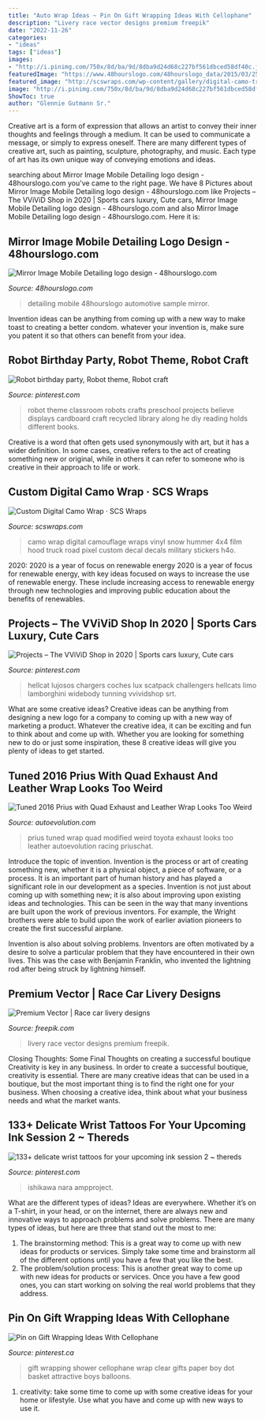 ```yaml
---
title: "Auto Wrap Ideas ~ Pin On Gift Wrapping Ideas With Cellophane"
description: "Livery race vector designs premium freepik"
date: "2022-11-26"
categories:
- "ideas"
tags: ["ideas"]
images:
- "http://i.pinimg.com/750x/8d/ba/9d/8dba9d24d68c227bf561dbced58df40c.jpg"
featuredImage: "https://www.48hourslogo.com/48hourslogo_data/2015/03/25/2015032510291212354.jpg"
featured_image: "http://scswraps.com/wp-content/gallery/digital-camo-truck-wrap/digital-camo-wrap_dakota-4x4_hood.jpg"
image: "http://i.pinimg.com/750x/8d/ba/9d/8dba9d24d68c227bf561dbced58df40c.jpg"
ShowToc: true
author: "Glennie Gutmann Sr."
---
```



Creative art is a form of expression that allows an artist to convey their inner thoughts and feelings through a medium. It can be used to communicate a message, or simply to express oneself. There are many different types of creative art, such as painting, sculpture, photography, and music. Each type of art has its own unique way of conveying emotions and ideas.

	

		
searching about Mirror Image Mobile Detailing logo design - 48hourslogo.com you've came to the right page. We have 8 Pictures about Mirror Image Mobile Detailing logo design - 48hourslogo.com like Projects – The VViViD Shop in 2020 | Sports cars luxury, Cute cars, Mirror Image Mobile Detailing logo design - 48hourslogo.com and also Mirror Image Mobile Detailing logo design - 48hourslogo.com. Here it is:
		
    
## Mirror Image Mobile Detailing Logo Design - 48hourslogo.com

<img loading=lazy src="https://www.48hourslogo.com/48hourslogo_data/2015/03/25/2015032510291212354.jpg" onerror="this.onerror=null;this.src='https://tse2.mm.bing.net/th?id=OIP.9M4q78il_wkvfPoQVVE1WAAAAA&amp;pid=15.1';" alt="Mirror Image Mobile Detailing logo design - 48hourslogo.com">

_Source: 48hourslogo.com_

>detailing mobile 48hourslogo automotive sample mirror. 

	

Invention ideas can be anything from coming up with a new way to make toast to creating a better condom. whatever your invention is, make sure you patent it so that others can benefit from your idea.

    
## Robot Birthday Party, Robot Theme, Robot Craft

<img loading=lazy src="http://i.pinimg.com/750x/8d/ba/9d/8dba9d24d68c227bf561dbced58df40c.jpg" onerror="this.onerror=null;this.src='https://tse3.mm.bing.net/th?id=OIP.OzjzkhdAveKAfFsXtW67qwHaJ4&amp;pid=15.1';" alt="Robot birthday party, Robot theme, Robot craft">

_Source: pinterest.com_

>robot theme classroom robots crafts preschool projects believe displays cardboard craft recycled library along he diy reading holds different books. 

	

Creative is a word that often gets used synonymously with art, but it has a wider definition. In some cases, creative refers to the act of creating something new or original, while in others it can refer to someone who is creative in their approach to life or work.

    
## Custom Digital Camo Wrap · SCS Wraps

<img loading=lazy src="http://scswraps.com/wp-content/gallery/digital-camo-truck-wrap/digital-camo-wrap_dakota-4x4_hood.jpg" onerror="this.onerror=null;this.src='https://tse3.mm.bing.net/th?id=OIP.-hhGfVh8Xpw6bONKVqItvQHaE8&amp;pid=15.1';" alt="Custom Digital Camo Wrap · SCS Wraps">

_Source: scswraps.com_

>camo wrap digital camouflage wraps vinyl snow hummer 4x4 film hood truck road pixel custom decal decals military stickers h4o. 

	

2020: 2020 is a year of focus on renewable energy
2020 is a year of focus for renewable energy, with key ideas focused on ways to increase the use of renewable energy. These include increasing access to renewable energy through new technologies and improving public education about the benefits of renewables.

    
## Projects – The VViViD Shop In 2020 | Sports Cars Luxury, Cute Cars

<img loading=lazy src="https://i.pinimg.com/736x/4d/99/e6/4d99e66662bcf2fa1f75af0c04c0497d.jpg" onerror="this.onerror=null;this.src='https://tse3.mm.bing.net/th?id=OIP.NwJPUozI4vUpIVxt7egS-AHaJP&amp;pid=15.1';" alt="Projects – The VViViD Shop in 2020 | Sports cars luxury, Cute cars">

_Source: pinterest.com_

>hellcat lujosos chargers coches lux scatpack challengers hellcats limo lamborghini widebody tunning vvividshop srt. 

	

What are some creative ideas?
Creative ideas can be anything from designing a new logo for a company to coming up with a new way of marketing a product. Whatever the creative idea, it can be exciting and fun to think about and come up with. Whether you are looking for something new to do or just some inspiration, these 8 creative ideas will give you plenty of ideas to get started.

    
## Tuned 2016 Prius With Quad Exhaust And Leather Wrap Looks Too Weird

<img loading=lazy src="https://s1.cdn.autoevolution.com/images/news/gallery/tuned-2016-prius-with-quad-exhaust-and-leather-wrap-looks-too-weird_8.jpg" onerror="this.onerror=null;this.src='https://tse3.mm.bing.net/th?id=OIP.AyyNdSOPuqOx2-lR5kpAxQHaE8&amp;pid=15.1';" alt="Tuned 2016 Prius with Quad Exhaust and Leather Wrap Looks Too Weird">

_Source: autoevolution.com_

>prius tuned wrap quad modified weird toyota exhaust looks too leather autoevolution racing priuschat. 

	

Introduce the topic of invention.
Invention is the process or art of creating something new, whether it is a physical object, a piece of software, or a process. It is an important part of human history and has played a significant role in our development as a species.
Invention is not just about coming up with something new; it is also about improving upon existing ideas and technologies. This can be seen in the way that many inventions are built upon the work of previous inventors. For example, the Wright brothers were able to build upon the work of earlier aviation pioneers to create the first successful airplane.

Invention is also about solving problems. Inventors are often motivated by a desire to solve a particular problem that they have encountered in their own lives. This was the case with Benjamin Franklin, who invented the lightning rod after being struck by lightning himself.

    
## Premium Vector | Race Car Livery Designs

<img loading=lazy src="https://image.freepik.com/free-vector/race-car-livery-designs_111297-1387.jpg" onerror="this.onerror=null;this.src='https://tse4.mm.bing.net/th?id=OIP.bLCeA-6z3UhrlEdrPzchMwHaFS&amp;pid=15.1';" alt="Premium Vector | Race car livery designs">

_Source: freepik.com_

>livery race vector designs premium freepik. 

	

Closing Thoughts: Some Final Thoughts on creating a successful boutique
Creativity is key in any business. In order to create a successful boutique, creativity is essential. There are many creative ideas that can be used in a boutique, but the most important thing is to find the right one for your business. When choosing a creative idea, think about what your business needs and what the market wants.

    
## 133+ Delicate Wrist Tattoos For Your Upcoming Ink Session 2 ~ Thereds

<img loading=lazy src="https://i.pinimg.com/736x/2c/ab/3b/2cab3b4bd899b88a63c1ed072fedf251.jpg" onerror="this.onerror=null;this.src='https://tse2.mm.bing.net/th?id=OIP.B9meDRVy2N6iqHk7x9uTCgHaJQ&amp;pid=15.1';" alt="133+ delicate wrist tattoos for your upcoming ink session 2 ~ thereds">

_Source: pinterest.com_

>ishikawa nara ampproject. 

	

What are the different types of ideas?
Ideas are everywhere. Whether it’s on a T-shirt, in your head, or on the internet, there are always new and innovative ways to approach problems and solve problems. 
There are many types of ideas, but here are three that stand out the most to me: 
1. The brainstorming method: This is a great way to come up with new ideas for products or services. Simply take some time and brainstorm all of the different options until you have a few that you like the best.
2. The problem/solution process: This is another great way to come up with new ideas for products or services. Once you have a few good ones, you can start working on solving the real world problems that they address. 

    
## Pin On Gift Wrapping Ideas With Cellophane

<img loading=lazy src="https://i.pinimg.com/736x/5b/78/dc/5b78dc0bd32759203a2a94c623dd73dc--wrapping-ideas-gift-wrapping.jpg" onerror="this.onerror=null;this.src='https://tse4.mm.bing.net/th?id=OIP.ctE9eXn_rmD9WZJPzdq6ngHaJ3&amp;pid=15.1';" alt="Pin on Gift Wrapping Ideas With Cellophane">

_Source: pinterest.ca_

>gift wrapping shower cellophane wrap clear gifts paper boy dot basket attractive boys balloons. 

	

1. creativity: take some time to come up with some creative ideas for your home or lifestyle. Use what you have and come up with new ways to use it.


